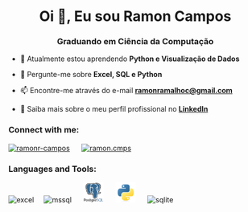 <h1 align="center">Oi 👋, Eu sou Ramon Campos</h1>
<h3 align="center">Graduando em Ciência da Computação</h3>

- 🌱 Atualmente estou aprendendo **Python e Visualização de Dados**

- 💬 Pergunte-me sobre **Excel, SQL e Python**

- 📫 Encontre-me através do e-mail **ramonramalhoc@gmail.com**

- 📄 Saiba mais sobre o meu perfil profissional no [**LinkedIn**](https://www.linkedin.com/in/ramonr-campos/)

<h3 align="left">Connect with me:</h3>
<p align="left">
  <a href="https://linkedin.com/in/ramonr-campos" target="blank"> <img align="center" src="https://raw.githubusercontent.com/rahuldkjain/github-profile-readme-generator/master/src/images/icons/Social/linked-in-alt.svg" alt="ramonr-campos" height="30" width="40" /></a> &nbsp&nbsp&nbsp&nbsp
  <a href="https://instagram.com/ramon.cmps" target="blank"><img align="center" src="https://raw.githubusercontent.com/rahuldkjain/github-profile-readme-generator/master/src/images/icons/Social/instagram.svg" alt="ramon.cmps" height="30" width="40" /></a>
</p>

<h3 align="left">Languages and Tools:</h3>

<p align="left">
  <img src="https://www.svgrepo.com/show/373589/excel.svg" alt="excel" width="40" height="40"/>&nbsp&nbsp&nbsp&nbsp
  <img src="https://www.svgrepo.com/show/303229/microsoft-sql-server-logo.svg" alt="mssql" width="40" height="40"/> &nbsp&nbsp&nbsp&nbsp
  <img src="https://raw.githubusercontent.com/devicons/devicon/master/icons/postgresql/postgresql-original-wordmark.svg" alt="postgresql" width="40" height="40"/> &nbsp&nbsp&nbsp&nbsp
  <img src="https://raw.githubusercontent.com/devicons/devicon/master/icons/python/python-original.svg" alt="python" width="40" height="40"/> &nbsp&nbsp&nbsp&nbsp
  <img src="https://www.vectorlogo.zone/logos/sqlite/sqlite-icon.svg" alt="sqlite" width="40" height="40"/>
</p>

<!---
- 👋 Hi, I’m @ramonrcampos
- 👀 I’m interested in ...
- 🌱 I’m currently learning ...
- 💞️ I’m looking to collaborate on ...
- 📫 How to reach me ...


ramonrcampos/ramonrcampos is a ✨ special ✨ repository because its `README.md` (this file) appears on your GitHub profile.
You can click the Preview link to take a look at your changes.
--->
